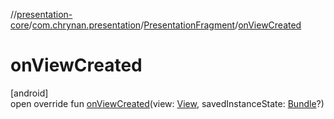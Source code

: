 //[presentation-core](../../../index.md)/[com.chrynan.presentation](../index.md)/[PresentationFragment](index.md)/[onViewCreated](on-view-created.md)

# onViewCreated

[android]\
open override fun [onViewCreated](on-view-created.md)(view: [View](https://developer.android.com/reference/kotlin/android/view/View.html), savedInstanceState: [Bundle](https://developer.android.com/reference/kotlin/android/os/Bundle.html)?)
